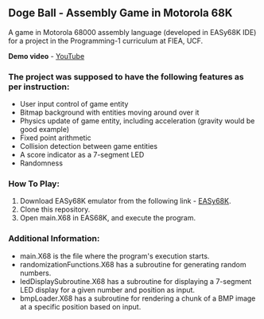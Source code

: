 ## Doge Ball - Assembly Game in Motorola 68K

A game in Motorola 68000 assembly language (developed in EASy68K IDE) for a project in the Programming-1 curriculum at FIEA, UCF.

**Demo video** - [YouTube](https://youtu.be/2zrnzTrPqpE)

### The project was supposed to have the following features as per instruction:

- User input control of game entity
- Bitmap background with entities moving around over it
- Physics update of game entity, including acceleration (gravity would be good example)
- Fixed point arithmetic
- Collision detection between game entities
- A score indicator as a 7-segment LED
- Randomness

### How To Play:

1. Download EASy68K emulator from the following link - [EASy68K](http://www.easy68k.com/).
2. Clone this repository.
3. Open main.X68 in EAS68K, and execute the program.

### Additional Information:
- main.X68 is the file where the program's execution starts.
- randomizationFunctions.X68 has a subroutine for generating random numbers.
- ledDisplaySubroutine.X68 has a subroutine for displaying a 7-segment LED display for a given number and position as input.
- bmpLoader.X68 has a subroutine for rendering a chunk of a BMP image at a specific position based on input.
